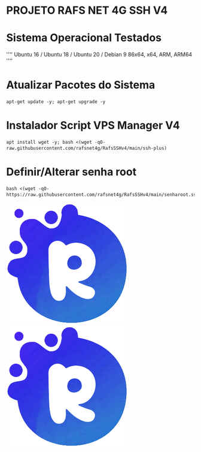 # PROJETO RAFS NET 4G SSH V4

# Sistema Operacional Testados
''''
Ubuntu 16 / Ubuntu 18 / Ubuntu 20 / Debian 9
86x64, x64, ARM, ARM64
''''

# Atualizar Pacotes do Sistema
```
apt-get update -y; apt-get upgrade -y
```

# Instalador Script VPS Manager V4
```
apt install wget -y; bash <(wget -qO- raw.githubusercontent.com/rafsnet4g/RafsSSHv4/main/ssh-plus)

```

# Definir/Alterar senha root
```
bash <(wget -qO- https://raw.githubusercontent.com/rafsnet4g/RafsSSHv4/main/senharoot.ssh)
```
![logo](https://github.com/rafsnet4g/RafsSSHv4/blob/main/imagens/icon1.png)
![logo](https://github.com/rafsnet4g/RafsSSHv4/blob/main/imagens/icon2.png)
